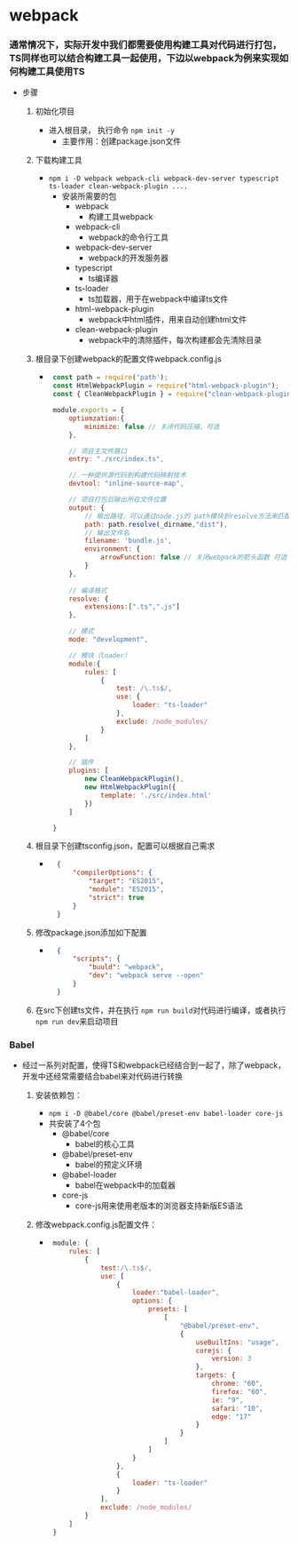 # webpack

### 通常情况下，实际开发中我们都需要使用构建工具对代码进行打包，TS同样也可以结合构建工具一起使用，下边以webpack为例来实现如何构建工具使用TS

- 步骤

    1. 初始化项目

        - 进入根目录， 执行命令 ```npm init -y ```
          - 主要作用：创建package.json文件

    2. 下载构建工具

        - ```npm i -D webpack webpack-cli webpack-dev-server typescript ts-loader clean-webpack-plugin ....```
          - 安装所需要的包
            - webpack
              - 构建工具webpack
            - webpack-cli
              - webpack的命令行工具
            - webpack-dev-server
              - webpack的开发服务器
            - typescript
              - ts编译器
            - ts-loader
              - ts加载器，用于在webpack中编译ts文件
            - html-webpack-plugin
              - webpack中html插件，用来自动创建html文件
            - clean-webpack-plugin
              - webpack中的清除插件，每次构建都会先清除目录

    3. 根目录下创建webpack的配置文件webpack.config.js

        - ```javascript
           const path = require('path');
           const HtmlWebpackPlugin = require("html-webpack-plugin");
           const { CleanWebpackPlugin } = require("clean-webpack-plugin");

           module.exports = {
               optiomzation:{
                   minimize: false // 关闭代码压缩，可选
               },

               // 项目主文件路口
               entry: "./src/index.ts", 

               // 一种提供源代码到构建代码映射技术
               devtool: "inline-source-map", 

               // 项目打包后输出所在文件位置
               output: {
                   // 输出路径，可以通过node.js的 path模块到resolve方法来匹配当前路径。__dirname是node.js的一个变量，代表当前文件的绝对路径
                   path: path.resolve(_dirname,"dist"), 
                   // 输出文件名
                   filename: 'bundle.js', 
                   environment: {
                       arrowFunction: false // 关闭webpack的箭头函数 可选
                   }
               },
               
               // 编译格式
               resolve: {
                   extensions:[".ts",".js"]
               },

               // 模式
               mode: "development",

               // 模块（loader）
               module:{
                   rules: [
                       {
                           test: /\.ts$/,
                           use: {
                               loader: "ts-loader"
                           },
                           exclude: /node_modules/
                       }
                   ]
               },

               // 插件
               plugins: [
                   new CleanWebpackPlugin(),
                   new HtmlWebpackPlugin({
                       template: './src/index.html'
                   })
               ]

           }
          ```
    
    4. 根目录下创建tsconfig.json，配置可以根据自己需求

        - ```json
            {
                "compilerOptions": {
                    "target": "ES2015",
                    "module": "ES2015",
                    "strict": true
                }
            }
          ```

    5. 修改package.json添加如下配置

        - ```json
            {
                "scripts": {
                    "buuld": "webpack",
                    "dev": "webpack serve --open"
                }
            }
          ```
    
    6. 在src下创建ts文件，并在执行 ```npm run build```对代码进行编译，或者执行```npm run dev```来启动项目

### Babel

- 经过一系列对配置，使得TS和webpack已经结合到一起了，除了webpack，开发中还经常需要结合babel来对代码进行转换

    1. 安装依赖包：
       - ```npm i -D @babel/core @babel/preset-env babel-loader core-js```
       - 共安装了4个包
         - @babel/core
           - babel的核心工具
         - @babel/preset-env
           - babel的预定义环境
         - @babel-loader
           - babel在webpack中的加载器
         - core-js
           - core-js用来使用老版本的浏览器支持新版ES语法
    
    2. 修改webpack.config.js配置文件：
       
        -  ```javascript
            module: {
                rules: [
                    {
                        test:/\.ts$/,
                        use: [
                            {
                                loader:"babel-loader",
                                options: {
                                    presets: [
                                        [
                                            "@babel/preset-env",
                                            {
                                                useBuiltIns: "usage",
                                                corejs: {
                                                    version: 3
                                                },
                                                targets: {
                                                    chrome: "60",
                                                    firefox: "60",
                                                    ie: "9",
                                                    safari: "10",
                                                    edge: "17"
                                                }
                                            }
                                        ]
                                    ]
                                }
                            },
                            {
                                loader: "ts-loader"
                            }
                        ],
                        exclude: /node_modules/
                    }
                ]
            }
           ```